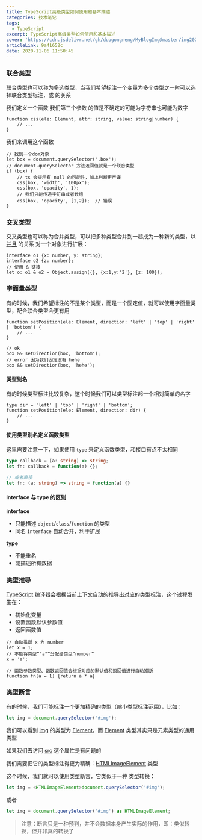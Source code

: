```yaml
---
title: TypeScript高级类型如何使用和基本描述
categories: 技术笔记
tags:
  - TypeScript
excerpt: TypeScript高级类型如何使用和基本描述
cover: 'https://cdn.jsdelivr.net/gh/duogongneng/MyBlogImg@master/img20201106122017.png'
articleLink: 9a41652c
date: 2020-11-06 11:50:45
---
```


### 联合类型

联合类型也可以称为多选类型，当我们希望标注一个变量为多个类型之一时可以选择联合类型标注，或 的关系

我们定义一个函数 我们第三个参数 的值是不确定的可能为字符串也可能为数字

```
function css(ele: Element, attr: string, value: string|number) {
    // ...
}
```

我们来调用这个函数 

```
// 找到一个dom对象
let box = document.querySelector('.box');
// document.querySelector 方法返回值就是一个联合类型
if (box) {
    // ts 会提示有 null 的可能性，加上判断更严谨
    css(box, 'width', '100px');
    css(box, 'opacity', 1);
    // 我们只能传递字符串或者数组
    css(box, 'opacity', [1,2]);  // 错误
}
```

### 交叉类型

交叉类型也可以称为合并类型，可以把多种类型合并到一起成为一种新的类型，以<u>并且</u> 的关系 对一个对象进行扩展：

```
interface o1 {x: number, y: string};
interface o2 {z: number};
// 使用 & 链接
let o: o1 & o2 = Object.assign({}, {x:1,y:'2'}, {z: 100});
```

### 字面量类型

有的时候，我们希望标注的不是某个类型，而是一个固定值，就可以使用字面量类型，配合联合类型会更有用

```
function setPosition(ele: Element, direction: 'left' | 'top' | 'right' | 'bottom') {
  	// ...
}

// ok
box && setDirection(box, 'bottom');
// error 因为我们固定没有 hehe
box && setDirection(box, 'hehe');
```

#### 类型别名

有的时候类型标注比较复杂，这个时候我们可以类型标注起一个相对简单的名字

```
type dir = 'left' | 'top' | 'right' | 'bottom';
function setPosition(ele: Element, direction: dir) {
  	// ...
}
```

#### 使用类型别名定义函数类型

这里需要注意一下，如果使用 `type` 来定义函数类型，和接口有点不太相同

```typescript
type callback = (a: string) => string;
let fn: callback = function(a) {};

// 或者直接
let fn: (a: string) => string = function(a) {}
```

#### interface 与 type 的区别

**interface**

- 只能描述 `object`/`class`/`function` 的类型
- 同名 `interface` 自动合并，利于扩展

**type**

- 不能重名
- 能描述所有数据

### 类型推导

<u>TypeScript</u> 编译器会根据当前上下文自动的推导出对应的类型标注，这个过程发生在：

- 初始化变量
- 设置函数默认参数值
- 返回函数值

```
// 自动推断 x 为 number
let x = 1;
// 不能将类型“"a"”分配给类型“number”
x = 'a';

// 函数参数类型、函数返回值会根据对应的默认值和返回值进行自动推断
function fn(a = 1) {return a * a}
```

### 类型断言

有的时候，我们可能标注一个更加精确的类型（缩小类型标注范围），比如：

```typescript
let img = document.querySelector('#img');
```

我们可以看到 <u>img</u> 的类型为 <u>Element</u>，而 <u>Element</u> 类型其实只是元素类型的通用类型

如果我们去访问 <u>src</u> 这个属性是有问题的

我们需要把它的类型标注得更为精确：<u>HTMLImageElement</u> 类型

这个时候，我们就可以使用类型断言，它类似于一种 类型转换：

```typescript
let img = <HTMLImageElement>document.querySelector('#img');
```

或者

```typescript
let img = document.querySelector('#img') as HTMLImageElement;
```

> 注意：断言只是一种预判，并不会数据本身产生实际的作用，即：类似转换，但并非真的转换了

